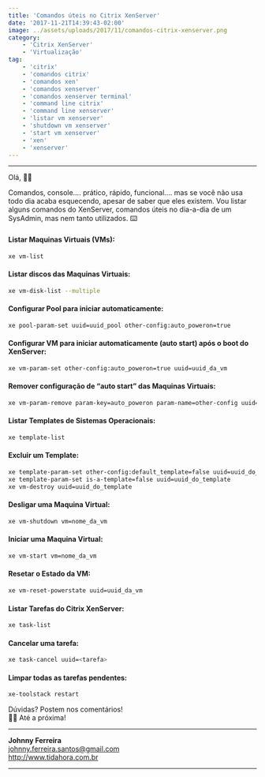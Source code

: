 ```yaml
---
title: 'Comandos úteis no Citrix XenServer'
date: '2017-11-21T14:39:43-02:00'
image: ../assets/uploads/2017/11/comandos-citrix-xenserver.png
category:
    - 'Citrix XenServer'
    - 'Virtualização'
tag:
    - 'citrix'
    - 'comandos citrix'
    - 'comandos xen'
    - 'comandos xenserver'
    - 'comandos xenserver terminal'
    - 'command line citrix'
    - 'command line xenserver'
    - 'listar vm xenserver'
    - 'shutdown vm xenserver'
    - 'start vm xenserver'
    - 'xen'
    - 'xenserver'
---
```

- - - - - -

Olá, 🖖🏼

Comandos, console…. prático, rápido, funcional…. mas se você não usa todo dia acaba esquecendo, apesar de saber que eles existem. Vou listar alguns comandos do XenServer, comandos úteis no dia-a-dia de um SysAdmin, mas nem tanto utilizados. ⌨️

#### Listar Maquinas Virtuais (VMs):

```bash
xe vm-list
```

#### Listar discos das Maquinas Virtuais:

```bash
xe vm-disk-list --multiple
```

#### Configurar Pool para iniciar automaticamente:

```bash
xe pool-param-set uuid=uuid_pool other-config:auto_poweron=true
```

#### Configurar VM para iniciar automaticamente (auto start) após o boot do XenServer:

```bash
xe vm-param-set other-config:auto_poweron=true uuid=uuid_da_vm
```

#### Remover configuração de “auto start” das Maquinas Virtuais:

```bash
xe vm-param-remove param-key=auto_poweron param-name=other-config uuid=uuid_da_vm
```

#### Listar Templates de Sistemas Operacionais:

```bash
xe template-list
```

#### Excluir um Template:

```bash
xe template-param-set other-config:default_template=false uuid=uuid_do_template
xe template-param-set is-a-template=false uuid=uuid_do_template
xe vm-destroy uuid=uuid_do_template
```

#### Desligar uma Maquina Virtual:

```bash
xe vm-shutdown vm=nome_da_vm
```

#### Iniciar uma Maquina Virtual:

```bash
xe vm-start vm=nome_da_vm
```

#### Resetar o Estado da VM:

```bash
xe vm-reset-powerstate uuid=uuid_da_vm
```

#### Listar Tarefas do Citrix XenServer:

```bash
xe task-list
```

#### Cancelar uma tarefa:

```bash
xe task-cancel uuid=<tarefa>
```

#### Limpar todas as tarefas pendentes:

```bash
xe-toolstack restart
```

Dúvidas? Postem nos comentários!  
👋🏼 Até a próxima!

- - - - - -


**Johnny Ferreira**  
<johnny.ferreira.santos@gmail.com>  
<http://www.tidahora.com.br>

- - - - - -